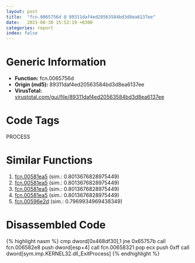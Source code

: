 ```yaml
---
layout: post
title:  "fcn.0065756d @ 89311daf4ed20563584bd3d8ea6137ee"
date:   2021-08-30 15:52:19 +0300
categories: report
index: false
---
```


# Generic Information
- **Function:** fcn.0065756d
- **Origin (md5):** 89311daf4ed20563584bd3d8ea6137ee
- **VirusTotal:** [virustotal.com/gui/file/89311daf4ed20563584bd3d8ea6137ee][virustotal_ref]

# Code Tags
<span class="tag" id="PROCESS">PROCESS</span>


# Similar Functions

1. [fcn.00581ea5][similar_1_ref] (sim.: 0.8013676828975449)
2. [fcn.00581ea5][similar_2_ref] (sim.: 0.8013676828975449)
3. [fcn.00581ea5][similar_3_ref] (sim.: 0.8013676828975449)
4. [fcn.00581ea5][similar_4_ref] (sim.: 0.8013676828975449)
5. [fcn.00596e2d][similar_5_ref] (sim.: 0.7969934969438349)


# Disassembled Code

{% highlight nasm %}
cmp dword[0x468df30],1
jne 0x65757b
call fcn.006582e8
push dword[esp+4]
call fcn.00658321
pop ecx
push 0xff
call dword[sym.imp.KERNEL32.dll_ExitProcess]
{% endhighlight %}


[similar_1_ref]: /report/fcn.00581ea5@e1b4b070d3a680688b19064f5a6f71dc
[similar_2_ref]: /report/fcn.00581ea5@7222f99e9d37678c6831c282d2d5fc22
[similar_3_ref]: /report/fcn.00581ea5@d60ee8e4610cda1f00d49c85bf399d2d
[similar_4_ref]: /report/fcn.00581ea5@8a9a5a47e947688a2f90ef26deea6dad
[similar_5_ref]: /report/fcn.00596e2d@140d3779c34998b2115004c062b02ca8
[virustotal_ref]: https://www.virustotal.com/gui/file/89311daf4ed20563584bd3d8ea6137ee